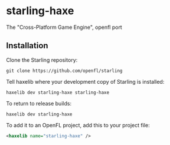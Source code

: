 # starling-haxe
The "Cross-Platform Game Engine", openfl port

Installation
------------

Clone the Starling repository:

    git clone https://github.com/openfl/starling


Tell haxelib where your development copy of Starling is installed:

    haxelib dev starling-haxe starling-haxe


To return to release builds:

    haxelib dev starling-haxe

To add it to an OpenFL project, add this to your project file:

```xml
<haxelib name="starling-haxe" />
```
